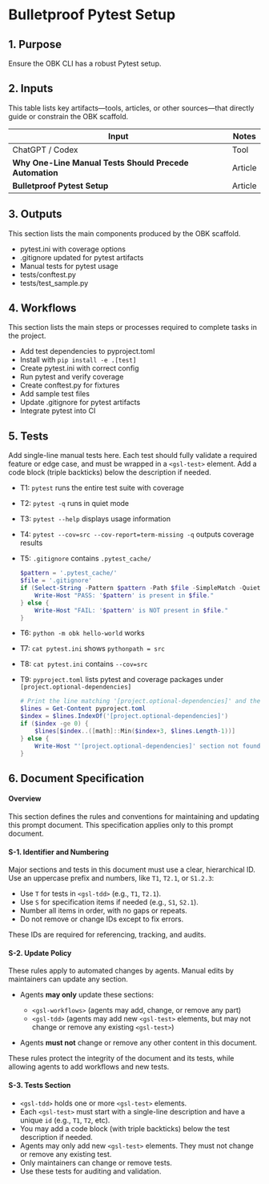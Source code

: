 <?xml version="1.0" encoding="UTF-8"?>
<gsl-prompt id="20250729T185556-0400" type="feat">
<gsl-description>

<!--
This is a self-contained prompt and spec for OBK/Codex agent work.
- Inputs, outputs, workflows, and tests are listed below.
- All document rules and agent policies are defined in the "Document Specification" section.
- Agents may only update workflows and add new tests (see rules).
- Everything else is for maintainers to edit as needed.
- This file should be easy to read and quick to update—no hidden steps or dependencies.
-->
</gsl-description>
<gsl-header>

# Bulletproof Pytest Setup
</gsl-header>
<gsl-block>
<gsl-purpose>
<gsl-title>

## 1. Purpose
</gsl-title>
<gsl-description>

Ensure the OBK CLI has a robust Pytest setup. 
</gsl-description>
</gsl-purpose>

<gsl-inputs>
<gsl-title>

## 2. Inputs
</gsl-title>
<gsl-description>

This table lists key artifacts—tools, articles, or other sources—that directly guide or constrain the OBK scaffold.

| Input                                                   | Notes   |
| ------------------------------------------------------- | ------- |
| ChatGPT / Codex                                         | Tool    |
| **Why One-Line Manual Tests Should Precede Automation** | Article |
| **Bulletproof Pytest Setup**                            | Article |

</gsl-description>
</gsl-inputs>

<gsl-outputs>
<gsl-title>

## 3. Outputs
</gsl-title>
<gsl-description>

This section lists the main components produced by the OBK scaffold.

* pytest.ini with coverage options
* .gitignore updated for pytest artifacts
* Manual tests for pytest usage
* tests/conftest.py
* tests/test\_sample.py

</gsl-description>
</gsl-outputs>

<gsl-workflows>
<gsl-title>

## 4. Workflows
</gsl-title>
<gsl-description>

This section lists the main steps or processes required to complete tasks in the project.

* Add test dependencies to pyproject.toml
* Install with `pip install -e .[test]`
* Create pytest.ini with correct config
* Run pytest and verify coverage
* Create conftest.py for fixtures
* Add sample test files
* Update .gitignore for pytest artifacts
* Integrate pytest into CI

</gsl-description>
</gsl-workflows>

<gsl-tdd>

<gsl-title>

## 5. Tests
</gsl-title>
<gsl-description>

Add single-line manual tests here. Each test should fully validate a required feature or edge case, and must be wrapped in a `<gsl-test>` element. Add a code block (triple backticks) below the description if needed.
</gsl-description>
<gsl-test id="T1">

- T1: `pytest` runs the entire test suite with coverage
</gsl-test>
<gsl-test id="T2">

- T2: `pytest -q` runs in quiet mode
</gsl-test>
<gsl-test id="T3">

- T3: `pytest --help` displays usage information
</gsl-test>
<gsl-test id="T4">

- T4: `pytest --cov=src --cov-report=term-missing -q` outputs coverage results
</gsl-test>
<gsl-test id="T5">

- T5: `.gitignore` contains `.pytest_cache/`
    ```powershell
    $pattern = '.pytest_cache/'
    $file = '.gitignore'
    if (Select-String -Pattern $pattern -Path $file -SimpleMatch -Quiet) {
        Write-Host "PASS: '$pattern' is present in $file."
    } else {
        Write-Host "FAIL: '$pattern' is NOT present in $file."
    }
    ```
</gsl-test>
<gsl-test id="T6">

- T6: `python -m obk hello-world` works

</gsl-test>
<gsl-test id="T7">

- T7: `cat pytest.ini` shows `pythonpath = src`

</gsl-test>
<gsl-test id="T8">

- T8: `cat pytest.ini` contains `--cov=src`
</gsl-test>
<gsl-test id="T9">

- T9: `pyproject.toml` lists pytest and coverage packages under `[project.optional-dependencies]`
    ```powershell
    # Print the line matching '[project.optional-dependencies]' and the 3 lines that follow
    $lines = Get-Content pyproject.toml
    $index = $lines.IndexOf('[project.optional-dependencies]')
    if ($index -ge 0) {
        $lines[$index..([math]::Min($index+3, $lines.Length-1))]
    } else {
        Write-Host "'[project.optional-dependencies]' section not found."
    }
    ```
</gsl-test>

</gsl-tdd>

<gsl-document-spec>
<gsl-title>

## 6. Document Specification
</gsl-title>
<gsl-description>

#### Overview

This section defines the rules and conventions for maintaining and updating this prompt document.
This specification applies only to this prompt document.

#### S-1. Identifier and Numbering

Major sections and tests in this document must use a clear, hierarchical ID. Use an uppercase prefix and numbers, like `T1`, `T2.1`, or `S1.2.3`:

* Use `T` for tests in `<gsl-tdd>` (e.g., `T1`, `T2.1`).
* Use `S` for specification items if needed (e.g., `S1`, `S2.1`).
* Number all items in order, with no gaps or repeats.
* Do not remove or change IDs except to fix errors.

These IDs are required for referencing, tracking, and audits.

#### S-2. Update Policy

These rules apply to automated changes by agents. Manual edits by maintainers can update any section.

* Agents **may only** update these sections:

  * `<gsl-workflows>` (agents may add, change, or remove any part)
  * `<gsl-tdd>` (agents may add new `<gsl-test>` elements, but may not change or remove any existing `<gsl-test>`)
* Agents **must not** change or remove any other content in this document.

These rules protect the integrity of the document and its tests, while allowing agents to add workflows and new tests.

#### S-3. Tests Section

* `<gsl-tdd>` holds one or more `<gsl-test>` elements.
* Each `<gsl-test>` must start with a single-line description and have a unique `id` (e.g., `T1`, `T2`, etc).
* You may add a code block (with triple backticks) below the test description if needed.
* Agents may only add new `<gsl-test>` elements. They must not change or remove any existing test.
* Only maintainers can change or remove tests.
* Use these tests for auditing and validation.
</gsl-description>
</gsl-document-spec>
</gsl-block>
</gsl-prompt>

